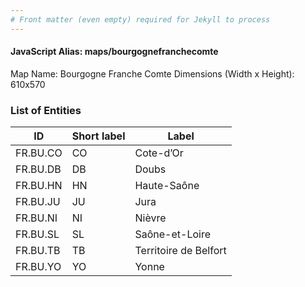 ```yaml
---
# Front matter (even empty) required for Jekyll to process
---
```


#### JavaScript Alias: maps/bourgognefranchecomte

Map Name: Bourgogne Franche Comte
Dimensions (Width x Height): 610x570





### List of Entities

ID | Short label | Label
---|---|---|
FR.BU.CO|CO|Cote-d’Or
FR.BU.DB|DB|Doubs
FR.BU.HN|HN|Haute-Saône
FR.BU.JU|JU|Jura
FR.BU.NI|NI|Nièvre
FR.BU.SL|SL|Saône-et-Loire
FR.BU.TB|TB|Territoire de Belfort
FR.BU.YO|YO|Yonne